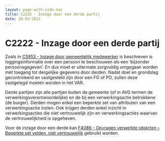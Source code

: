 ```yaml
---
layout: page-with-side-nav
title: C2222 - Inzage door een derde partij
date: 28-03-2022
---
```


# C2222 - Inzage door een derde partij

Zoals in [C5953 - Inzage door gemeentelijk medewerker](./5953.md) is beschreven is loggingsinformatie over een persoon te beschouwen als een ‘bijzonder persoonsgegeven’. En dus moet er uitermate zorgvuldig omgegaan worden met toegang tot dergelijke gegevens door derden. Nadat doel en grondslag gecontroleerd en vastgesteld zijn door een FG of PO, zullen deze vastgelegd moeten worden in het VAR.

Derde partijen zijn alle partijen buiten de gemeente (of in AVG termen de verwerkingsverantwoordelijke) en de bij een verwerkingsactie betrokkene (de burger). Derden mogen enkel een beperkte set van attributen van een verwerkingsactie inzien. Ook krijgen derden enkel inzicht in verwerkingsacties die niet vertrouwelijk zijn en verwerkingsacties waarvan de vertrouwelijkheid is opgeheven.

Voor de inzage door een derde kan [F4086 - Opvragen verwerkte objecten – Beperkte set velden, niet vertrouwelijk](./4086.md) gebruikt worden.
